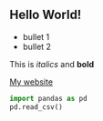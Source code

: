 ## Hello World! ##

* bullet 1
* bullet 2

This is *italics* and **bold**

[My website](http://hhs.gov)

```python
import pandas as pd
pd.read_csv()
```

